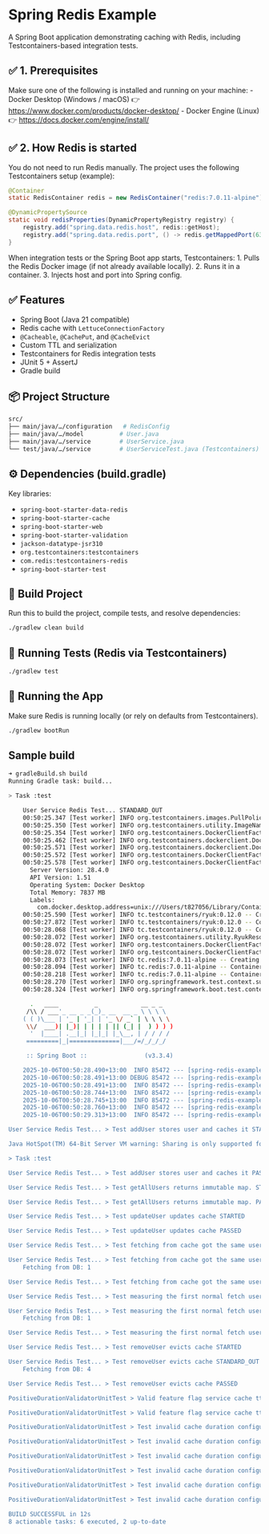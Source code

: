 # Spring Redis Example

A Spring Boot application demonstrating caching with Redis, including Testcontainers-based integration tests.

## ✅ 1. Prerequisites

Make sure one of the following is installed and running on your machine:
	- Docker Desktop (Windows / macOS)
👉 https://www.docker.com/products/docker-desktop/
	- Docker Engine (Linux)
👉 https://docs.docker.com/engine/install/

## ✅ 2. How Redis is started

You do not need to run Redis manually.
The project uses the following Testcontainers setup (example):

```java
@Container
static RedisContainer redis = new RedisContainer("redis:7.0.11-alpine");

@DynamicPropertySource
static void redisProperties(DynamicPropertyRegistry registry) {
    registry.add("spring.data.redis.host", redis::getHost);
    registry.add("spring.data.redis.port", () -> redis.getMappedPort(6379));
}
```

When integration tests or the Spring Boot app starts, Testcontainers:
	1.	Pulls the Redis Docker image (if not already available locally).
	2.	Runs it in a container.
	3.	Injects host and port into Spring config.



## ✅ Features
- Spring Boot (Java 21 compatible)
- Redis cache with `LettuceConnectionFactory`
- `@Cacheable`, `@CachePut`, and `@CacheEvict`
- Custom TTL and serialization
- Testcontainers for Redis integration tests
- JUnit 5 + AssertJ
- Gradle build

## 📦 Project Structure
```bash
src/
├── main/java/…/configuration   # RedisConfig
├── main/java/…/model          # User.java
├── main/java/…/service        # UserService.java
└── test/java/…/service        # UserServiceTest.java (Testcontainers)
```

## ⚙️ Dependencies (build.gradle)

Key libraries:
- `spring-boot-starter-data-redis`
- `spring-boot-starter-cache`
- `spring-boot-starter-web`
- `spring-boot-starter-validation`
- `jackson-datatype-jsr310`
- `org.testcontainers:testcontainers`
- `com.redis:testcontainers-redis`
- `spring-boot-starter-test`

## 🔨 Build Project

Run this to build the project, compile tests, and resolve dependencies:

```bash
./gradlew clean build
```

## 🧪 Running Tests (Redis via Testcontainers)
```bash
./gradlew test
```

## 🚀 Running the App

Make sure Redis is running locally (or rely on defaults from Testcontainers).

```bash
./gradlew bootRun
```

## Sample build
```bash
➜ gradleBuild.sh build
Running Gradle task: build...

> Task :test

    User Service Redis Test... STANDARD_OUT
    00:50:25.347 [Test worker] INFO org.testcontainers.images.PullPolicy -- Image pull policy will be performed by: DefaultPullPolicy()
    00:50:25.350 [Test worker] INFO org.testcontainers.utility.ImageNameSubstitutor -- Image name substitution will be performed by: DefaultImageNameSubstitutor (composite of 'ConfigurationFileImageNameSubstitutor' and 'PrefixingImageNameSubstitutor')
    00:50:25.354 [Test worker] INFO org.testcontainers.DockerClientFactory -- Testcontainers version: 1.21.3
    00:50:25.462 [Test worker] INFO org.testcontainers.dockerclient.DockerClientProviderStrategy -- Loaded org.testcontainers.dockerclient.UnixSocketClientProviderStrategy from ~/.testcontainers.properties, will try it first
    00:50:25.571 [Test worker] INFO org.testcontainers.dockerclient.DockerClientProviderStrategy -- Found Docker environment with local Unix socket (unix:///var/run/docker.sock)
    00:50:25.572 [Test worker] INFO org.testcontainers.DockerClientFactory -- Docker host IP address is localhost
    00:50:25.578 [Test worker] INFO org.testcontainers.DockerClientFactory -- Connected to docker: 
      Server Version: 28.4.0
      API Version: 1.51
      Operating System: Docker Desktop
      Total Memory: 7837 MB
      Labels: 
        com.docker.desktop.address=unix:///Users/t827056/Library/Containers/com.docker.docker/Data/docker-cli.sock
    00:50:25.590 [Test worker] INFO tc.testcontainers/ryuk:0.12.0 -- Creating container for image: testcontainers/ryuk:0.12.0
    00:50:27.872 [Test worker] INFO tc.testcontainers/ryuk:0.12.0 -- Container testcontainers/ryuk:0.12.0 is starting: aef7fb3de263260a82269ed7cf498352c9f1a2c8e818c48f179723b4ac7bad29
    00:50:28.068 [Test worker] INFO tc.testcontainers/ryuk:0.12.0 -- Container testcontainers/ryuk:0.12.0 started in PT2.478743S
    00:50:28.072 [Test worker] INFO org.testcontainers.utility.RyukResourceReaper -- Ryuk started - will monitor and terminate Testcontainers containers on JVM exit
    00:50:28.072 [Test worker] INFO org.testcontainers.DockerClientFactory -- Checking the system...
    00:50:28.072 [Test worker] INFO org.testcontainers.DockerClientFactory -- ✔︎ Docker server version should be at least 1.6.0
    00:50:28.073 [Test worker] INFO tc.redis:7.0.11-alpine -- Creating container for image: redis:7.0.11-alpine
    00:50:28.094 [Test worker] INFO tc.redis:7.0.11-alpine -- Container redis:7.0.11-alpine is starting: 20d7278ed40f8bfd6a5f15ab52bd63d3ea1fff0d9e4b5983eac018c6d5498bad
    00:50:28.218 [Test worker] INFO tc.redis:7.0.11-alpine -- Container redis:7.0.11-alpine started in PT0.145857S
    00:50:28.270 [Test worker] INFO org.springframework.test.context.support.AnnotationConfigContextLoaderUtils -- Could not detect default configuration classes for test class [com.example.demo.service.UserServiceTest]: UserServiceTest does not declare any static, non-private, non-final, nested classes annotated with @Configuration.
    00:50:28.324 [Test worker] INFO org.springframework.boot.test.context.SpringBootTestContextBootstrapper -- Found @SpringBootConfiguration com.example.demo.SpringRedisDemoApplication for test class com.example.demo.service.UserServiceTest

      .   ____          _            __ _ _
     /\\ / ___'_ __ _ _(_)_ __  __ _ \ \ \ \
    ( ( )\___ | '_ | '_| | '_ \/ _` | \ \ \ \
     \\/  ___)| |_)| | | | | || (_| |  ) ) ) )
      '  |____| .__|_| |_|_| |_\__, | / / / /
     =========|_|==============|___/=/_/_/_/

     :: Spring Boot ::                (v3.3.4)

    2025-10-06T00:50:28.490+13:00  INFO 85472 --- [spring-redis-example] [    Test worker] c.example.demo.service.UserServiceTest   : Starting UserServiceTest using Java 21.0.3 with PID 85472 (started by t827056 in /Users/t827056/personal-workspace/spring-boot-redis-demo)
    2025-10-06T00:50:28.491+13:00 DEBUG 85472 --- [spring-redis-example] [    Test worker] c.example.demo.service.UserServiceTest   : Running with Spring Boot v3.3.4, Spring v6.1.13
    2025-10-06T00:50:28.491+13:00  INFO 85472 --- [spring-redis-example] [    Test worker] c.example.demo.service.UserServiceTest   : No active profile set, falling back to 1 default profile: "default"
    2025-10-06T00:50:28.744+13:00  INFO 85472 --- [spring-redis-example] [    Test worker] .s.d.r.c.RepositoryConfigurationDelegate : Multiple Spring Data modules found, entering strict repository configuration mode
    2025-10-06T00:50:28.745+13:00  INFO 85472 --- [spring-redis-example] [    Test worker] .s.d.r.c.RepositoryConfigurationDelegate : Bootstrapping Spring Data Redis repositories in DEFAULT mode.
    2025-10-06T00:50:28.760+13:00  INFO 85472 --- [spring-redis-example] [    Test worker] .s.d.r.c.RepositoryConfigurationDelegate : Finished Spring Data repository scanning in 6 ms. Found 0 Redis repository interfaces.
    2025-10-06T00:50:29.313+13:00  INFO 85472 --- [spring-redis-example] [    Test worker] c.example.demo.service.UserServiceTest   : Started UserServiceTest in 0.932 seconds (process running for 4.365)

User Service Redis Test... > Test addUser stores user and caches it STARTED

Java HotSpot(TM) 64-Bit Server VM warning: Sharing is only supported for boot loader classes because bootstrap classpath has been appended

> Task :test

User Service Redis Test... > Test addUser stores user and caches it PASSED

User Service Redis Test... > Test getAllUsers returns immutable map. STARTED

User Service Redis Test... > Test getAllUsers returns immutable map. PASSED

User Service Redis Test... > Test updateUser updates cache STARTED

User Service Redis Test... > Test updateUser updates cache PASSED

User Service Redis Test... > Test fetching from cache got the same user having same value. STARTED

User Service Redis Test... > Test fetching from cache got the same user having same value. STANDARD_OUT
    Fetching from DB: 1

User Service Redis Test... > Test fetching from cache got the same user having same value. PASSED

User Service Redis Test... > Test measuring the first normal fetch user from database and second fetch user from cache. STARTED

User Service Redis Test... > Test measuring the first normal fetch user from database and second fetch user from cache. STANDARD_OUT
    Fetching from DB: 1

User Service Redis Test... > Test measuring the first normal fetch user from database and second fetch user from cache. PASSED

User Service Redis Test... > Test removeUser evicts cache STARTED

User Service Redis Test... > Test removeUser evicts cache STANDARD_OUT
    Fetching from DB: 4

User Service Redis Test... > Test removeUser evicts cache PASSED

PositiveDurationValidatorUnitTest > Valid feature flag service cache ttl should return true. STARTED

PositiveDurationValidatorUnitTest > Valid feature flag service cache ttl should return true. PASSED

PositiveDurationValidatorUnitTest > Test invalid cache duration configurations, especially zero and negative duration. > 1 -> ZERO duration. STARTED

PositiveDurationValidatorUnitTest > Test invalid cache duration configurations, especially zero and negative duration. > 1 -> ZERO duration. PASSED

PositiveDurationValidatorUnitTest > Test invalid cache duration configurations, especially zero and negative duration. > 2 -> Prefix negative duration. STARTED

PositiveDurationValidatorUnitTest > Test invalid cache duration configurations, especially zero and negative duration. > 2 -> Prefix negative duration. PASSED

PositiveDurationValidatorUnitTest > Test invalid cache duration configurations, especially zero and negative duration. > 3 -> Negative number duration. STARTED

PositiveDurationValidatorUnitTest > Test invalid cache duration configurations, especially zero and negative duration. > 3 -> Negative number duration. PASSED

BUILD SUCCESSFUL in 12s
8 actionable tasks: 6 executed, 2 up-to-date
```
